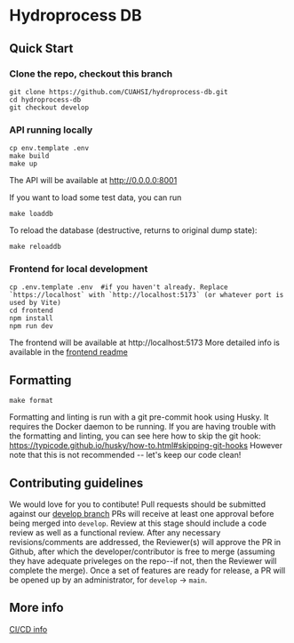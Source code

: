 # Hydroprocess DB

## Quick Start

### Clone the repo, checkout this branch
```console
git clone https://github.com/CUAHSI/hydroprocess-db.git
cd hydroprocess-db
git checkout develop
```

### API running locally
```console
cp env.template .env
make build
make up
```
The API will be available at http://0.0.0.0:8001

If you want to load some test data, you can run
```console
make loaddb
```

To reload the database (destructive, returns to original dump state):
```console
make reloaddb
```

### Frontend for local development
```console
cp .env.template .env  #if you haven't already. Replace `https://localhost` with `http://localhost:5173` (or whatever port is used by Vite)
cd frontend
npm install
npm run dev
```
The frontend will be available at http://localhost:5173
More detailed info is available in the [frontend readme](frontend/README.md)

## Formatting
```console
make format
```
Formatting and linting is run with a git pre-commit hook using Husky.
It requires the Docker daemon to be running.
If you are having trouble with the formatting and linting, you can see here how to skip the git hook:
https://typicode.github.io/husky/how-to.html#skipping-git-hooks
However note that this is not recommended -- let's keep our code clean!

## Contributing guidelines
We would love for you to contibute!
Pull requests should be submitted against our [develop branch](https://github.com/CUAHSI/hydroprocess-db/tree/develop)
PRs will receive at least one approval before being merged into `develop`.
Review at this stage should include a code review as well as a functional review.
After any necessary revisions/comments are addressed, the Reviewer(s) will approve the PR in Github, after which the developer/contributor is free to merge (assuming they have adequate priveleges on the repo--if not, then the Reviewer will complete the merge).
Once a set of features are ready for release, a PR will be opened up by an administrator, for `develop` -> `main`.

## More info
[CI/CD info](https://develop.cuahsi.io/hydroprocess-db/ci_cd/)